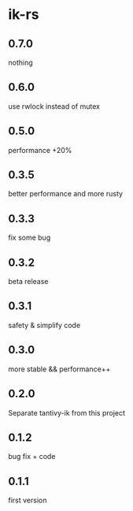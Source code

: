 # ik-rs
## 0.7.0
nothing
## 0.6.0
use rwlock instead of mutex

## 0.5.0
performance +20%

## 0.3.5
better performance and more rusty

## 0.3.3
fix some bug

## 0.3.2
beta release
## 0.3.1
safety & simplify code

## 0.3.0
more stable && performance++

## 0.2.0
Separate tantivy-ik from this project

## 0.1.2
bug fix + code

## 0.1.1
first version